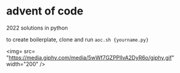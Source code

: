 # advent of code

2022 solutions in python

to create boilerplate, clone and run `aoc.sh {yourname.py}`

<img= src= "https://media.giphy.com/media/5wWf7GZPPlIvA2DyR6o/giphy.gif" width="200" />
